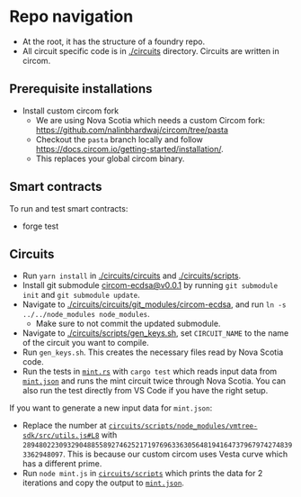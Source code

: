 # Repo navigation

- At the root, it has the structure of a foundry repo.
- All circuit specific code is in [./circuits](./circuits) directory. Circuits are written in circom.

## Prerequisite installations
- Install custom circom fork
  -  We are using Nova Scotia which needs a custom Circom fork: https://github.com/nalinbhardwaj/circom/tree/pasta
  - Checkout the `pasta` branch locally and follow https://docs.circom.io/getting-started/installation/.
  - This replaces your global circom binary.

## Smart contracts

To run and test smart contracts:
- forge test

## Circuits
- Run `yarn install` in [./circuits/circuits](./circuits/circuits) and [./circuits/scripts](./circuits/scripts).
- Install git submodule [circom-ecdsa@v0.0.1](https://github.com/0xPARC/circom-ecdsa/releases/tag/v0.0.1) by running `git submodule init` and `git submodule update`.
- Navigate to [./circuits/circuits/git_modules/circom-ecdsa](./circuits/circuits/git_modules/circom-ecdsa), and run `ln -s  ../../node_modules node_modules`.
  - Make sure to not commit the updated submodule.
- Navigate to [./circuits/scripts/gen_keys.sh](./circuits/scripts/gen_keys.sh), set `CIRCUIT_NAME` to the name of the circuit you want to compile.
- Run `gen_keys.sh`. This creates the necessary files read by Nova Scotia code.
- Run the tests in [`mint.rs`](./circuits/src/mint.rs) with `cargo test` which reads input data from [`mint.json`](./circuits/inputs/mint.json`) and runs the mint circuit twice through Nova Scotia. You can also run the test directly from VS Code if you have the right setup.

If you want to generate a new input data for `mint.json`:
- Replace the number at [`circuits/scripts/node_modules/vmtree-sdk/src/utils.js#L8`](./circuits/scripts/node_modules/vmtree-sdk/src/utils.js#L8) with `28948022309329048855892746252171976963363056481941647379679742748393362948097`. This is because our custom circom uses Vesta curve which has a different prime.
- Run `node mint.js` in [`circuits/scripts`](./circuits/scripts/) which prints the data for 2 iterations and copy the output to [`mint.json`](./circuits/inputs/mint.json`).
